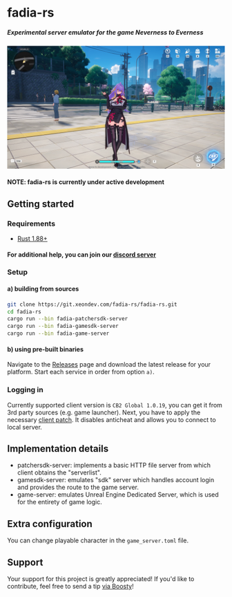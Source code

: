 # fadia-rs

##### Experimental server emulator for the game Neverness to Everness

![title](assets/img/title.png)

#### NOTE: fadia-rs is currently under active development

## Getting started

### Requirements

- [Rust 1.88+](https://www.rust-lang.org/tools/install)

#### For additional help, you can join our [discord server](https://discord.xeondev.com)

### Setup

#### a) building from sources

```sh
git clone https://git.xeondev.com/fadia-rs/fadia-rs.git
cd fadia-rs
cargo run --bin fadia-patchersdk-server
cargo run --bin fadia-gamesdk-server
cargo run --bin fadia-game-server
```

#### b) using pre-built binaries

Navigate to the [Releases](https://git.xeondev.com/fadia-rs/fadia-rs/releases) page and download the latest release for your platform.
Start each service in order from option `a)`.

### Logging in

Currently supported client version is `CB2 Global 1.0.19`, you can get it from 3rd party sources (e.g. game launcher). Next, you have to apply the necessary [client patch](https://github.com/2572769996/symphonic). It disables anticheat and allows you to connect to local server.

## Implementation details

- patchersdk-server: implements a basic HTTP file server from which client obtains the "serverlist".
- gamesdk-server: emulates "sdk" server which handles account login and provides the route to the game server.
- game-server: emulates Unreal Engine Dedicated Server, which is used for the entirety of game logic.

## Extra configuration

You can change playable character in the `game_server.toml` file.

## Support

Your support for this project is greatly appreciated! If you'd like to contribute, feel free to send a tip [via Boosty](https://boosty.to/xeondev/donate)!
